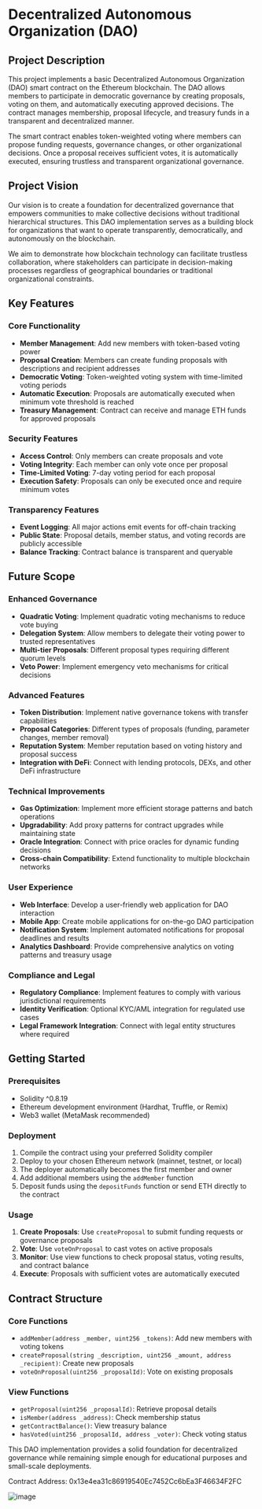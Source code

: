 # Decentralized Autonomous Organization (DAO)

## Project Description

This project implements a basic Decentralized Autonomous Organization (DAO) smart contract on the Ethereum blockchain. The DAO allows members to participate in democratic governance by creating proposals, voting on them, and automatically executing approved decisions. The contract manages membership, proposal lifecycle, and treasury funds in a transparent and decentralized manner.

The smart contract enables token-weighted voting where members can propose funding requests, governance changes, or other organizational decisions. Once a proposal receives sufficient votes, it is automatically executed, ensuring trustless and transparent organizational governance.

## Project Vision

Our vision is to create a foundation for decentralized governance that empowers communities to make collective decisions without traditional hierarchical structures. This DAO implementation serves as a building block for organizations that want to operate transparently, democratically, and autonomously on the blockchain.

We aim to demonstrate how blockchain technology can facilitate trustless collaboration, where stakeholders can participate in decision-making processes regardless of geographical boundaries or traditional organizational constraints.

## Key Features

### Core Functionality
- **Member Management**: Add new members with token-based voting power
- **Proposal Creation**: Members can create funding proposals with descriptions and recipient addresses
- **Democratic Voting**: Token-weighted voting system with time-limited voting periods
- **Automatic Execution**: Proposals are automatically executed when minimum vote threshold is reached
- **Treasury Management**: Contract can receive and manage ETH funds for approved proposals

### Security Features
- **Access Control**: Only members can create proposals and vote
- **Voting Integrity**: Each member can only vote once per proposal
- **Time-Limited Voting**: 7-day voting period for each proposal
- **Execution Safety**: Proposals can only be executed once and require minimum votes

### Transparency Features
- **Event Logging**: All major actions emit events for off-chain tracking
- **Public State**: Proposal details, member status, and voting records are publicly accessible
- **Balance Tracking**: Contract balance is transparent and queryable

## Future Scope

### Enhanced Governance
- **Quadratic Voting**: Implement quadratic voting mechanisms to reduce vote buying
- **Delegation System**: Allow members to delegate their voting power to trusted representatives
- **Multi-tier Proposals**: Different proposal types requiring different quorum levels
- **Veto Power**: Implement emergency veto mechanisms for critical decisions

### Advanced Features
- **Token Distribution**: Implement native governance tokens with transfer capabilities
- **Proposal Categories**: Different types of proposals (funding, parameter changes, member removal)
- **Reputation System**: Member reputation based on voting history and proposal success
- **Integration with DeFi**: Connect with lending protocols, DEXs, and other DeFi infrastructure

### Technical Improvements
- **Gas Optimization**: Implement more efficient storage patterns and batch operations
- **Upgradability**: Add proxy patterns for contract upgrades while maintaining state
- **Oracle Integration**: Connect with price oracles for dynamic funding decisions
- **Cross-chain Compatibility**: Extend functionality to multiple blockchain networks

### User Experience
- **Web Interface**: Develop a user-friendly web application for DAO interaction
- **Mobile App**: Create mobile applications for on-the-go DAO participation
- **Notification System**: Implement automated notifications for proposal deadlines and results
- **Analytics Dashboard**: Provide comprehensive analytics on voting patterns and treasury usage

### Compliance and Legal
- **Regulatory Compliance**: Implement features to comply with various jurisdictional requirements
- **Identity Verification**: Optional KYC/AML integration for regulated use cases
- **Legal Framework Integration**: Connect with legal entity structures where required

## Getting Started

### Prerequisites
- Solidity ^0.8.19
- Ethereum development environment (Hardhat, Truffle, or Remix)
- Web3 wallet (MetaMask recommended)

### Deployment
1. Compile the contract using your preferred Solidity compiler
2. Deploy to your chosen Ethereum network (mainnet, testnet, or local)
3. The deployer automatically becomes the first member and owner
4. Add additional members using the `addMember` function
5. Deposit funds using the `depositFunds` function or send ETH directly to the contract

### Usage
1. **Create Proposals**: Use `createProposal` to submit funding requests or governance proposals
2. **Vote**: Use `voteOnProposal` to cast votes on active proposals
3. **Monitor**: Use view functions to check proposal status, voting results, and contract balance
4. **Execute**: Proposals with sufficient votes are automatically executed

## Contract Structure

### Core Functions
- `addMember(address _member, uint256 _tokens)`: Add new members with voting tokens
- `createProposal(string _description, uint256 _amount, address _recipient)`: Create new proposals
- `voteOnProposal(uint256 _proposalId)`: Vote on existing proposals

### View Functions
- `getProposal(uint256 _proposalId)`: Retrieve proposal details
- `isMember(address _address)`: Check membership status
- `getContractBalance()`: View treasury balance
- `hasVoted(uint256 _proposalId, address _voter)`: Check voting status

This DAO implementation provides a solid foundation for decentralized governance while remaining simple enough for educational purposes and small-scale deployments.

Contract Address: 0x13e4ea31c86919540Ec7452Cc6bEa3F46634F2FC

![image](https://github.com/user-attachments/assets/479f6aa8-c3df-47be-b881-44ec73c9dbee)
